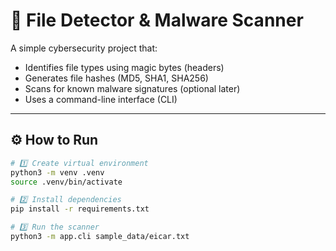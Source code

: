 # 🧠 File Detector & Malware Scanner

A simple cybersecurity project that:

- Identifies file types using magic bytes (headers)
- Generates file hashes (MD5, SHA1, SHA256)
- Scans for known malware signatures (optional later)
- Uses a command-line interface (CLI)

---

## ⚙️ How to Run

```bash
# 1️⃣ Create virtual environment
python3 -m venv .venv
source .venv/bin/activate

# 2️⃣ Install dependencies
pip install -r requirements.txt

# 3️⃣ Run the scanner
python3 -m app.cli sample_data/eicar.txt

